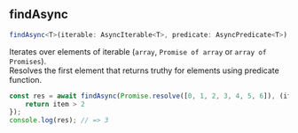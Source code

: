 ## findAsync  
```ts  
findAsync<T>(iterable: AsyncIterable<T>, predicate: AsyncPredicate<T>): Promise<T> | undefined  
```  
Iterates over elements of iterable (`array`, `Promise of array` or `array of Promises`).  
Resolves the first element that returns truthy for elements using predicate function.  
```ts  
const res = await findAsync(Promise.resolve([0, 1, 2, 3, 4, 5, 6]), (item) => {  
    return item > 2  
});  
console.log(res); // => 3  
```  
